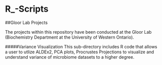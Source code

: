 # R_-Scripts

##Gloor Lab Projects

The projects within this repository have been conducted at the Gloor Lab (Biochemistry Department at the University of Western Ontario).

#####Variance Visualization
This sub-directory includes R code that allows a user to utlize ALDEx2, PCA plots, Procrustes Projections to visualize and understand variance of microbiome datasets to a higher degree.
